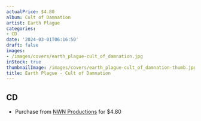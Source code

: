 ```yaml
---
actualPrice: $4.80
album: Cult of Damnation
artist: Earth Plague
categories:
- CD
date: '2024-03-01T06:16:50'
draft: false
images:
- /images/covers/earth_plague-cult_of_damnation.jpg
inStock: true
thumbnailImage: /images/covers/earth_plague-cult_of_damnation-thumb.jpg
title: Earth Plague - Cult of Damnation
---
```


## CD
* Purchase from [NWN Productions](http://shop.nwnprod.com/index.php?route=product/product&path=93&product_id=1530&sort=pd.name&order=ASC) for $4.80
